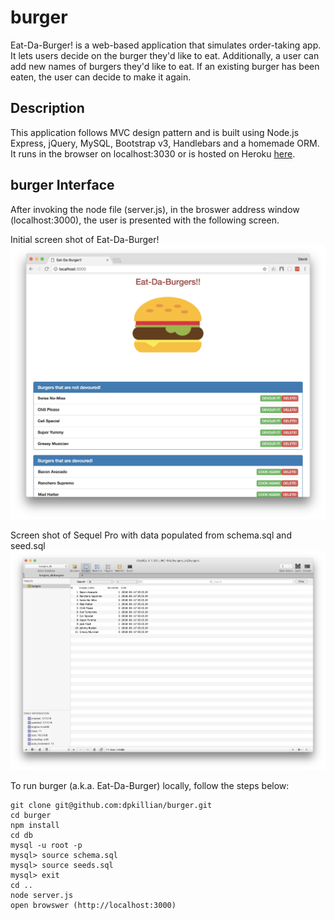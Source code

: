 # burger
Eat-Da-Burger! is a web-based application that simulates order-taking app. It lets users decide on the burger they'd like to eat.  Additionally, a user can add new names of burgers they'd like to eat.  If an existing burger has been eaten, the user can decide to make it again.


## Description
This application follows MVC design pattern and is built using Node.js Express, jQuery, MySQL, Bootstrap v3, Handlebars and a homemade ORM.  It runs in the browser on localhost:3030 or is hosted on Heroku [here](https://www.heroku.com/).

## burger Interface
After invoking the node file (server.js), in the broswer address window (localhost:3000), the user is presented with the following screen.

Initial screen shot of Eat-Da-Burger!
![Main Screen 1](/public/assets/img/b1.jpeg)


Screen shot of Sequel Pro with data populated from schema.sql and seed.sql
![Main Screen 1](/public/assets/img/b2.jpeg)




To run burger (a.k.a. Eat-Da-Burger) locally, follow the steps below:
```
git clone git@github.com:dpkillian/burger.git
cd burger
npm install
cd db
mysql -u root -p
mysql> source schema.sql
mysql> source seeds.sql
mysql> exit
cd ..
node server.js
open browswer (http://localhost:3000)
```
